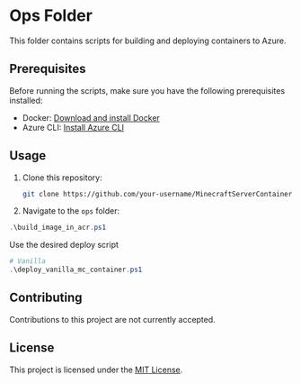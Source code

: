 # Ops Folder

This folder contains scripts for building and deploying containers to Azure.

## Prerequisites

Before running the scripts, make sure you have the following prerequisites installed:

- Docker: [Download and install Docker](https://www.docker.com/get-started)
- Azure CLI: [Install Azure CLI](https://docs.microsoft.com/en-us/cli/azure/install-azure-cli)

## Usage

1. Clone this repository:

    ```bash
    git clone https://github.com/your-username/MinecraftServerContainer.git
    ```

2. Navigate to the `ops` folder:

```ps1
.\build_image_in_acr.ps1
```

Use the desired deploy script

```ps1
# Vanilla
.\deploy_vanilla_mc_container.ps1
```    

## Contributing

Contributions to this project are not currently accepted.

## License

This project is licensed under the [MIT License](LICENSE).